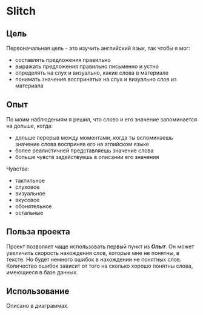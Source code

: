 # Slitch

## Цель
Первоначальная цель - это изучить английский язык, так чтобы я мог: 
- составлять предложения правильно 
- выражать предложения правильно письменно и устно
- определять на слух и визуально, какие слова в материале
- понимать значения воспринятых на слух и визуально слов из материала

## Опыт
По моим наблюдениям я решил, что слово и его значение запоминается на дольше, когда:
- дольше перерыв между моментами, когда ты вспоминаешь значение слова восприняв его на аглийском языке
- более реалистичней представляешь значение слова
- больше чувств задействуешь в описании его значения

Чувства:
- тактильное
- слуховое
- визуальное
- вкусовое
- обонятельное
- остальные

## Польза проекта
Проект позволяет чаще использовать первый пункт из ___Опыт___.
Он может увеличить скорость нахождения слов, которые мне не понятны, в тексте.
Но будет немного ошибок в нахождении не понятных слов. Количество ошибок зависит от того на сколько хорошо понятны слова, имеющиеся в базе данных.

## Использование
Описано в диаграммах.
